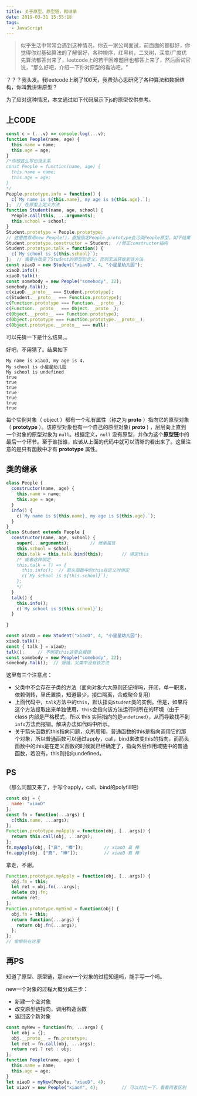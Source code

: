 ```yaml
---
title: 关于原型、原型链、和继承
date: 2019-03-31 15:55:18
tags:
  - JavaScript
---
```


> 似乎生活中常常会遇到这种情况，你去一家公司面试，前面面的都挺好，你觉得你对基础算法的了解很好，各种排序，红黑树，二叉树，深度/广度优先算法都答出来了，leetcode上的若干困难题目也都答上来了，然后面试官说，"那么好吧，介绍一下你对原型的看法吧。"

？？？我头发。我leetcode上刷了100天，我费劲心思研究了各种算法和数据结构，你叫我讲讲原型？

为了应对这种情况，本文通过如下代码展示下js的原型仅供参考。

## 上CODE

```js
const c = (...v) => console.log(...v);
function People(name, age) {
  this.name = name;
  this.age = age;
}
/*你想这么写也没关系
const People = function(name, age) {
  this.name = name;
  this.age = age;
}
*/
People.prototype.info = function() {
  c(`My name is ${this.name}, my age is ${this.age}.`);
};  // 在原型上定义方法
function Student(name, age, school) {
  People.call(this, ...arguments); 
  this.school = school;
}
Student.prototype = People.prototype;  
// 这里推荐用new People()，直接指定People.prototype会污染People原型，如下结果
Student.prototype.constructor = Student;  //修正constructor指向
Student.prototype.talk = function() {
  c(`My school is ${this.school}`);
};  // 需要在改变了Student的原型后定义，否则无法获取到该方法
const xiaoD = new Student("xiaoD", 4, "小星星幼儿园");
xiaoD.info();
xiaoD.talk();
const somebody = new People("somebody", 22);
somebody.talk();
c(xiaoD.__proto__ === Student.prototype);
c(Student.__proto__ === Function.prototype);
c(Function.prototype === Function.__proto__);
c(Function.__proto__ === Object.__proto__);
c(Object.__proto__ === Function.prototype);
c(Object.prototype === Function.prototype.__proto__);
c(Object.prototype.__proto__ === null);
```

可以先猜一下是什么结果。。

好吧，不用猜了。结果如下

```
My name is xiaoD, my age is 4.
My school is 小星星幼儿园
My school is undefined
true
true
true
true
true
true
true
```

每个实例对象（ object ）都有一个私有属性（称之为 __proto__ ）指向它的原型对象（ **prototype** ）。该原型对象也有一个自己的原型对象( __proto__ ) ，层层向上直到一个对象的原型对象为 `null`。根据定义，`null` 没有原型，并作为这个**原型链**中的最后一个环节。至于谁指谁，应该从上面的代码中就可以清晰的看出来了。这里注意的是只有函数中才有 **prototype** 属性。

## 类的继承

```js
class People {
  constructor(name, age) {
    this.name = name;
    this.age = age;
  }
  info() {
    c(`My name is ${this.name}, my age is ${this.age}.`);
  }
}
class Student extends People {
  constructor(name, age, school) {
    super(...arguments);		// 继承属性
    this.school = school;
    this.talk = this.talk.bind(this);		// 绑定this
    /* 或者这样绑定
  	this.talk = () => {
      this.info();  // 箭头函数中的this在定义时绑定
      c(`My school is ${this.school}`);
    };
  	*/
  }
  talk() {
    this.info();
    c(`My school is ${this.school}`);
  }
  
}

const xiaoD = new Student("xiaoD", 4, "小星星幼儿园");
xiaoD.talk();
const { talk } = xiaoD;
talk();		// 不绑定this这里会报错
const somebody = new People("somebody", 22);
somebody.talk();  // 报错，父类中没有该方法
```

这里有三个注意点：

* 父类中不会存在子类的方法（面向对象六大原则还记得吗，开闭，单一职责，依赖倒转，里氏置换，知道最少，接口隔离，合成聚合复用）
* 上面代码中，`talk`方法中的`this`，默认指向`Student`类的实例。但是，如果将这个方法提取出来单独使用，`this`会指向该方法运行时所在的环境（由于 class 内部是严格模式，所以 this 实际指向的是`undefined`），从而导致找不到`info`方法而报错。解决办法如代码中所示。
* 关于箭头函数的this指向问题，众所周知，普通函数的this是指向调用它的那个对象，所以普通函数可以通过apply，call，bind来改变this的指向。而箭头函数中的this是在定义函数的时候就已经确定了，指向外层作用域链中的普通函数，若没有，this则指向undefined。

## PS

（那么问题又来了，手写个apply，call，bind的polyfill吧）

```js
const obj = {
  name: "xiaoD"
};
const fn = function(...args) {
  c(this.name, ...args);
};
Function.prototype.myApply = function(obj, [...args]) {
  return this.call(obj, ...args);
};
fn.myApply(obj, ["真", "棒"]);		// xiaoD 真 棒
fn.apply(obj, ["真", "棒"]);			// xiaoD 真 棒
```

拿走，不谢。

```js
Function.prototype.myApply = function(obj, [...args]) {
  obj.fn = this;
  let ret = obj.fn(...args);
  delete obj.fn;
  return ret;
}; 
Function.prototype.myBind = function(obj) {
  obj.fn = this;
  return function(...args) {
    return obj.fn(...args);
  };
};
// 偷偷贴在这里
```

## 再PS

知道了原型、原型链，那new一个对象的过程知道吗，能手写一个吗。

new一个对象的过程大概分成三步：

* 新建一个空对象
* 改变原型链指向，调用构造函数
* 返回这个新对象

```js
const myNew = function(fn, ...args) {
  let obj = {};
  obj.__proto__ = fn.prototype;
  let ret = fn.call(obj, ...args);
  return ret ? ret : obj;
};
function People(name, age) {
  this.name = name;
  this.age = age;
}
let xiaoD = myNew(People, "xiaoD", 4);
let xiaoY = new People("xiaoY", 4);			// 可以对比一下，看看两者区别
```

